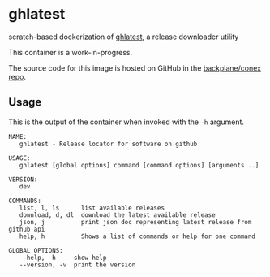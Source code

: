 # ghlatest

scratch-based dockerization of [ghlatest](https://github.com/backplane/ghlatest), a release downloader utility

This container is a work-in-progress.

The source code for this image is hosted on GitHub in the [backplane/conex repo](https://github.com/backplane/conex/tree/main/ghlatest).

## Usage

This is the output of the container when invoked with the `-h` argument.

```
NAME:
   ghlatest - Release locator for software on github

USAGE:
   ghlatest [global options] command [command options] [arguments...]

VERSION:
   dev

COMMANDS:
   list, l, ls      list available releases
   download, d, dl  download the latest available release
   json, j          print json doc representing latest release from github api
   help, h          Shows a list of commands or help for one command

GLOBAL OPTIONS:
   --help, -h     show help
   --version, -v  print the version
```
